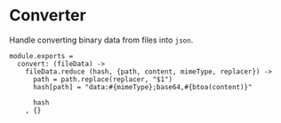 Converter
=========

Handle converting binary data from files into `json`.

    module.exports =
      convert: (fileData) ->
        fileData.reduce (hash, {path, content, mimeType, replacer}) ->
          path = path.replace(replacer, "$1")
          hash[path] = "data:#{mimeType};base64,#{btoa(content)}"

          hash
        , {}
